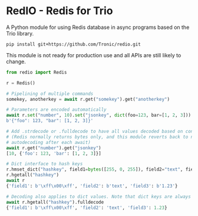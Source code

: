 # RedIO - Redis for Trio

A Python module for using Redis database in async programs based on the Trio
library.

```
pip install git+https://github.com/Tronic/redio.git
```

This module is not ready for production use and all APIs are still likely to
change.

```python
from redio import Redis

r = Redis()

# Pipelining of multiple commands
somekey, anotherkey = await r.get("somekey").get("anotherkey")

# Parameters are encoded automatically
await r.set("number", 10).set("jsonkey", dict(foo=123, bar=[1, 2, 3])).get("jsonkey")
b'{"foo": 123, "bar": [1, 2, 3]}'

# Add .strdecode or .fulldecode to have all values decoded based on content
# (Redis normally returns bytes only, and this module reverts back to no
# autodecoding after each await)
await r.get("number").get("jsonkey")
[10, {'foo': 123, 'bar': [1, 2, 3]}]

# Dict interface to hash keys
r.hmset_dict("hashkey", field1=bytes([255, 0, 255]), field2="text", field3=1.23)
r.hgetall("hashkey")
await r
{'field1': b'\xff\x00\xff', 'field2': b'text', 'field3': b'1.23'}

# Decoding also applies to dict values. Note that dict keys are always decoded.
await r.hgetall("hashkey").fulldecode
{'field1': b'\xff\x00\xff', 'field2': 'text', 'field3': 1.23}
```

